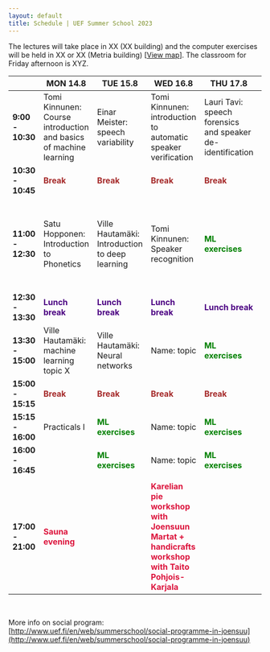 ```yaml
---
layout: default
title: Schedule | UEF Summer School 2023
---
```


The lectures will take place in XX (XX building) and the computer exercises will be held in XX or XX (Metria building) [[View map](photos/uef_map.png)]. The classroom for Friday afternoon is XYZ.

|                   | MON 14.8                                          | TUE 15.8                                                | WED 16.8                                          | THU 17.8                                          | FRI 18.8                                          |
|-------------------|---------------------------------------------------|---------------------------------------------------------|---------------------------------------------------|---------------------------------------------------|---------------------------------------------------|
| **9:00 - 10:30**   |            Tomi Kinnunen: Course introduction and basics of machine learning                                       | Einar Meister: speech variability                       | Tomi Kinnunen: introduction to automatic speaker verification                      | Lauri Tavi: speech forensics and speaker de-identification | Hye-jin, anti-spoofing         |
| **10:30 - 10:45** | <span style="color:brown">**Break**</span> | <span style="color:brown">**Break**</span>       | <span style="color:brown">**Break**</span> | <span style="color:brown">**Break**</span>       | <span style="color:brown">**Break**</span> |
| **11:00 - 12:30** | Satu Hopponen: Introduction to Phonetics           | Ville Hautamäki: Introduction to deep learning                | Tomi Kinnunen: Speaker recognition                     | <span style="color:green">**ML exercises**</span> | Rosa González Hautamäki: Mixed effects modeling of speaker recognition decisions |
| **12:30 - 13:30** | <span style="color:indigo">**Lunch break**</span> | <span style="color:indigo">**Lunch break**</span>       | <span style="color:indigo">**Lunch break**</span> | <span style="color:indigo">**Lunch break**</span>       | <span style="color:indigo">**Lunch break**</span>   |
| **13:30 - 15:00** | Ville Hautamäki: machine learning topic X                         | Ville Hautamäki: Neural networks                              | Name: topic                | <span style="color:green">**ML exercises**</span> | Name: Topic |
| **15:00 - 15:15** | <span style="color:brown">**Break**</span> | <span style="color:brown">**Break**</span>       | <span style="color:brown">**Break**</span> | <span style="color:brown">**Break**</span>       |   <span style="color:brown">**Break**</span> | <span style="color:brown">**Break**</span>  |
| **15:15 - 16:00** | Practicals I                | <span style="color:green">**ML exercises**</span> | Name: topic                                               | <span style="color:green">**ML exercises**</span> |   |
| **16:00 - 16:45** |                 | <span style="color:green">**ML exercises**</span> | Name: topic                                               | <span style="color:green">**ML exercises**</span> |   |
|                   |                                                   |                                                         |                                                   |                                                         |                                                   |
| **17:00 - 21:00**  | <span style="color:crimson">**Sauna evening**</span>          |                                                         | <span style="color:crimson">**Karelian pie workshop with Joensuun Martat + handicrafts workshop with Taito Pohjois-Karjala**</span>                                                                        |                                                   |                 <span style="color:crimson">**Farewell dinner**                                  |

&nbsp;

More info on social program: [http://www.uef.fi/en/web/summerschool/social-programme-in-joensuu](http://www.uef.fi/en/web/summerschool/social-programme-in-joensuu)
&nbsp;

